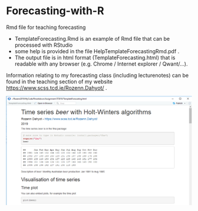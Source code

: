 # Forecasting-with-R
Rmd file for teaching forecasting 




* TemplateForecasting.Rmd is an example of Rmd file that can be processed with RStudio 
* some help is provided in the file HelpTemplateForecastingRmd.pdf .
* The output file is in html format (TemplateForecasting.html) that is readable with any browser (e.g. Chrome / Internet explorer / Qwant/...).

Information relating to my forecasting class (including lecturenotes) can be found in the teaching section of my website https://www.scss.tcd.ie/Rozenn.Dahyot/ .

![Rendering of the html report](ImageIllustrationGithub.png)
